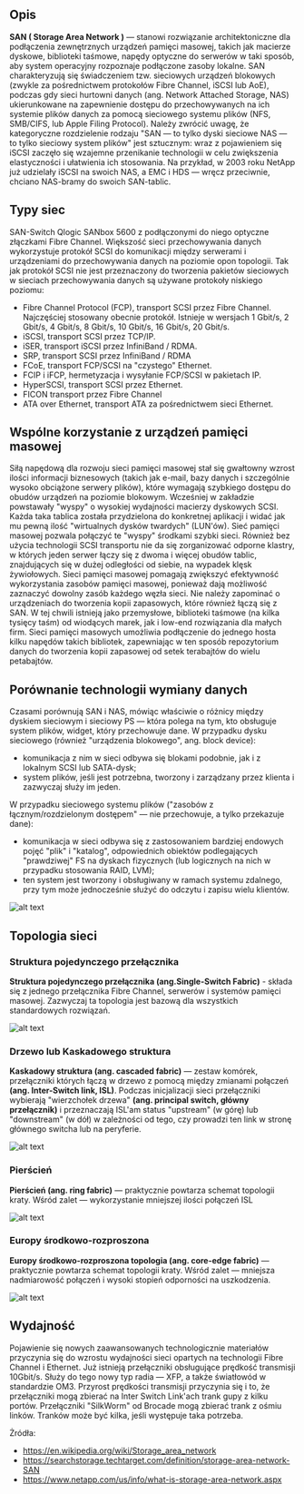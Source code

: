 
## Opis

**SAN ( Storage Area Network )** — stanowi rozwiązanie architektoniczne dla podłączenia zewnętrznych urządzeń pamięci masowej, takich jak macierze dyskowe, biblioteki taśmowe, napędy optyczne do serwerów w taki sposób, aby system operacyjny rozpoznaje podłączone zasoby lokalne.
SAN charakteryzują się świadczeniem tzw. sieciowych urządzeń blokowych (zwykle za pośrednictwem protokołów Fibre Channel, iSCSI lub AoE), podczas gdy sieci hurtowni danych (ang. Network Attached Storage, NAS) ukierunkowane na zapewnienie dostępu do przechowywanych na ich systemie plików danych za pomocą sieciowego systemu plików (NFS, SMB/CIFS, lub Apple Filing Protocol).
Należy zwrócić uwagę, że kategoryczne rozdzielenie rodzaju "SAN — to tylko dyski sieciowe NAS — to tylko sieciowy system plików" jest sztucznym: wraz z pojawieniem się iSCSI zaczęło się wzajemne przenikanie technologii w celu zwiększenia elastyczności i ułatwienia ich stosowania. Na przykład, w 2003 roku NetApp już udzielały iSCSI na swoich NAS, a EMC i HDS — wręcz przeciwnie, chciano NAS-bramy do swoich SAN-tablic.

## Typy siec

SAN-Switch Qlogic SANbox 5600 z podłączonymi do niego optyczne złączkami Fibre Channel.
Większość sieci przechowywania danych wykorzystuje protokół SCSI do komunikacji między serwerami i urządzeniami do przechowywania danych na poziomie opon topologii. Tak jak protokół SCSI nie jest przeznaczony do tworzenia pakietów sieciowych w sieciach przechowywania danych są używane protokoły niskiego poziomu:
- Fibre Channel Protocol (FCP), transport SCSI przez Fibre Channel. Najczęściej stosowany obecnie protokół. Istnieje w wersjach 1 Gbit/s, 2 Gbit/s, 4 Gbit/s, 8 Gbit/s, 10 Gbit/s, 16 Gbit/s, 20 Gbit/s.
- iSCSI, transport SCSI przez TCP/IP.
- iSER, transport iSCSI przez InfiniBand / RDMA.
- SRP, transport SCSI przez InfiniBand / RDMA
- FCoE, transport FCP/SCSI na "czystego" Ethernet.
- FCIP i iFCP, hermetyzacja i wysyłanie FCP/SCSI w pakietach IP.
- HyperSCSI, transport SCSI przez Ethernet.
- FICON transport przez Fibre Channel
- ATA over Ethernet, transport ATA za pośrednictwem sieci Ethernet.

## Wspólne korzystanie z urządzeń pamięci masowej

Siłą napędową dla rozwoju sieci pamięci masowej stał się gwałtowny wzrost ilości informacji biznesowych (takich jak e-mail, bazy danych i szczególnie wysoko obciążone serwery plików), które wymagają szybkiego dostępu do obudów urządzeń na poziomie blokowym. Wcześniej w zakładzie powstawały "wyspy" o wysokiej wydajności macierzy dyskowych SCSI. Każda taka tablica została przydzielona do konkretnej aplikacji i widać jak mu pewną ilość "wirtualnych dysków twardych" (LUN'ów).
Sieć pamięci masowej pozwala połączyć te "wyspy" środkami szybki sieci. Również bez użycia technologii SCSI transportu nie da się zorganizować odporne klastry, w których jeden serwer łączy się z dwoma i więcej obudów tablic, znajdujących się w dużej odległości od siebie, na wypadek klęsk żywiołowych.
Sieci pamięci masowej pomagają zwiększyć efektywność wykorzystania zasobów pamięci masowej, ponieważ dają możliwość zaznaczyć dowolny zasób każdego węzła sieci.
Nie należy zapominać o urządzeniach do tworzenia kopii zapasowych, które również łączą się z SAN. W tej chwili istnieją jako przemysłowe, biblioteki taśmowe (na kilka tysięcy taśm) od wiodących marek, jak i low-end rozwiązania dla małych firm. Sieci pamięci masowych umożliwia podłączenie do jednego hosta kilku napędów takich bibliotek, zapewniając w ten sposób repozytorium danych do tworzenia kopii zapasowej od setek terabajtów do wielu petabajtów.

## Porównanie technologii wymiany danych

Czasami porównują SAN i NAS, mówiąc właściwie o różnicy między dyskiem sieciowym i sieciowy PS — która polega na tym, kto obsługuje system plików, widget, który przechowuje dane.
W przypadku dysku sieciowego (również "urządzenia blokowego", ang. block device):
- komunikacja z nim w sieci odbywa się blokami podobnie, jak i z lokalnym SCSI lub SATA-dysk;
- system plików, jeśli jest potrzebna, tworzony i zarządzany przez klienta i zazwyczaj służy im jeden.

W przypadku sieciowego systemu plików ("zasobów z łącznym/rozdzielonym dostępem" — nie przechowuje, a tylko przekazuje dane):
- komunikacja w sieci odbywa się z zastosowaniem bardziej endowych pojęć "plik" i "katalog", odpowiednich obiektów podlegających "prawdziwej" FS na dyskach fizycznych (lub logicznych na nich w przypadku stosowania RAID, LVM);
- ten system jest tworzony i obsługiwany w ramach systemu zdalnego, przy tym może jednocześnie służyć do odczytu i zapisu wielu klientów.

![alt text](https://github.com/IhnatekoYehor/converged-networks/blob/master/SAN/1.png)

## Topologia sieci

### Struktura pojedynczego przełącznika
**Struktura pojedynczego przełącznika (ang.Single-Switch Fabric)** - składa się z jednego przełącznika Fibre Channel, serwerów i systemów pamięci masowej. Zazwyczaj ta topologia jest bazową dla wszystkich standardowych rozwiązań.

![alt text](https://github.com/IhnatekoYehor/converged-networks/blob/master/SAN/1.jpg)

### Drzewo lub Kaskadowego struktura

**Kaskadowy struktura (ang. cascaded fabric)** — zestaw komórek, przełączniki których łączą w drzewo z pomocą między zmianami połączeń **(ang. Inter-Switch link, ISL)**. Podczas inicjalizacji sieci przełączniki wybierają "wierzchołek drzewa" **(ang. principal switch, główny przełącznik)** i przeznaczają ISL'am status "upstream" (w górę) lub "downstream" (w dół) w zależności od tego, czy prowadzi ten link w stronę głównego switcha lub na peryferie.

![alt text](https://github.com/IhnatekoYehor/converged-networks/blob/master/SAN/2.jpg)

### Pierścień

**Pierścień (ang. ring fabric)** — praktycznie powtarza schemat topologii kraty. Wśród zalet — wykorzystanie mniejszej ilości połączeń ISL

![alt text](https://github.com/IhnatekoYehor/converged-networks/blob/master/SAN/4.jpg)

### Europy środkowo-rozproszona

**Europy środkowo-rozproszona topologia (ang. core-edge fabric)** — praktycznie powtarza schemat topologii kraty. Wśród zalet — mniejsza nadmiarowość połączeń i wysoki stopień odporności na uszkodzenia.

![alt text](https://github.com/IhnatekoYehor/converged-networks/blob/master/SAN/5.png)

## Wydajność
Pojawienie się nowych zaawansowanych technologicznie materiałów przyczynia się do wzrostu wydajności sieci opartych na technologii Fibre Channel i Ethernet. Już istnieją przełączniki obsługujące prędkość transmisji 10Gbit/s. Służy do tego nowy typ radia — XFP, a także światłowód w standardzie ОМ3. Przyrost prędkości transmisji przyczynia się i to, że przełączniki mogą zbierać na Inter Switch Link'ach trank gupy z kilku portów. Przełączniki "SilkWorm" od Brocade mogą zbierać trank z ośmiu linków. Tranków może być kilka, jeśli występuje taka potrzeba.

Żródła:
- https://en.wikipedia.org/wiki/Storage_area_network
- https://searchstorage.techtarget.com/definition/storage-area-network-SAN
- https://www.netapp.com/us/info/what-is-storage-area-network.aspx
